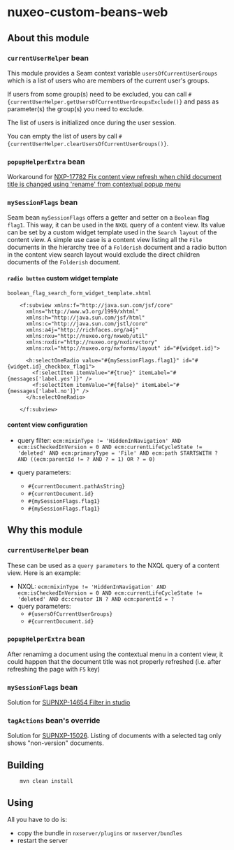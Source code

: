 nuxeo-custom-beans-web
===

## About this module


### `currentUserHelper` bean

This module provides a Seam context variable `usersOfCurrentUserGroups` which is a list of users who are members of the current user's groups.

If users from some group(s) need to be excluded, you can call `#{currentUserHelper.getUsersOfCurrentUserGroupsExclude()}` and pass as parameter(s) the group(s) you need to exclude.

The list of users is initialized once during the user session.

You can empty the list of users by call `#{currentUserHelper.clearUsersOfCurrentUserGroups()}`.

### `popupHelperExtra` bean

Workaround for [NXP-17782 Fix content view refresh when child document title is changed using 'rename' from contextual popup menu](https://jira.nuxeo.com/browse/NXP-17782)

### `mySessionFlags` bean

Seam bean `mySessionFlags` offers a getter and setter on a `Boolean` flag `flag1`. This way, it can be used in the `NXQL` query of a content view. Its value can be set by a custom widget template used in the `Search layout` of the content view.
A simple use case is a content view listing all the `File` documents in the hierarchy tree of a `Folderish` document and a radio button in the content view search layout would exclude the direct children documents of the `Folderish` document.

#### `radio button` custom widget template  

`boolean_flag_search_form_widget_template.xhtml`

		<f:subview xmlns:f="http://java.sun.com/jsf/core"
		  xmlns="http://www.w3.org/1999/xhtml"
		  xmlns:h="http://java.sun.com/jsf/html"
		  xmlns:c="http://java.sun.com/jstl/core"
		  xmlns:a4j="http://richfaces.org/a4j"
		  xmlns:nxu="http://nuxeo.org/nxweb/util"
		  xmlns:nxdir="http://nuxeo.org/nxdirectory"
		  xmlns:nxl="http://nuxeo.org/nxforms/layout" id="#{widget.id}">
		
		  <h:selectOneRadio value="#{mySessionFlags.flag1}" id="#{widget.id}_checkbox_flag1">
		    <f:selectItem itemValue="#{true}" itemLabel="#{messages['label.yes']}" />
		    <f:selectItem itemValue="#{false}" itemLabel="#{messages['label.no']}" />
		  </h:selectOneRadio>
		
		</f:subview>

#### content view configuration

- query filter: `ecm:mixinType != 'HiddenInNavigation' AND ecm:isCheckedInVersion = 0 AND ecm:currentLifeCycleState != 'deleted' AND ecm:primaryType = 'File' AND ecm:path STARTSWITH ? AND ((ecm:parentId != ? AND ? = 1) OR ? = 0)`

- query parameters:
  - `#{currentDocument.pathAsString}`
  - `#{currentDocument.id}`
  - `#{mySessionFlags.flag1}`
  - `#{mySessionFlags.flag1}`

## Why this module

### `currentUserHelper` bean

These can be used as a `query parameters` to the NXQL query of a content view. Here is an example:
- NXQL: `ecm:mixinType != 'HiddenInNavigation' AND ecm:isCheckedInVersion = 0 AND ecm:currentLifeCycleState != 'deleted' AND dc:creator IN ? AND ecm:parentId = ?`
- query parameters:
  - `#{usersOfCurrentUserGroups}`
  - `#{currentDocument.id}`

### `popupHelperExtra` bean

After renamimg a document using the contextual menu in a content view, it could happen that the document title was not properly refreshed (i.e. after refreshing the page with `F5` key)

### `mySessionFlags` bean

Solution for [SUPNXP-14654 Filter in studio](https://jira.nuxeo.com/browse/SUPNXP-14654)

### `tagActions` bean's override

Solution for [SUPNXP-15026](https://jira.nuxeo.com/browse/SUPNXP-15026).
Listing of documents with a selected tag only shows "non-version" documents.

## Building

        mvn clean install

## Using

All you have to do is:

 - copy the bundle in `nxserver/plugins` or `nxserver/bundles`
 - restart the server
